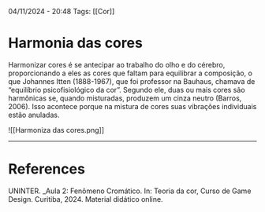 04/11/2024 - 20:48
Tags: [[Cor]]

# Harmonia das cores

Harmonizar cores é se antecipar ao trabalho do olho e do cérebro, proporcionando a eles as cores que faltam para equilibrar a composição, o que Johannes Itten (1888-1967), que foi professor na Bauhaus, chamava de “equilíbrio psicofisiológico da cor”. Segundo ele, duas ou mais cores são harmônicas se, quando misturadas, produzem um cinza neutro (Barros, 2006). Isso acontece porque na mistura de cores suas vibrações individuais estão anuladas.


![[Harmoniza das cores.png]]

---

# References

UNINTER.  _Aula 2: Fenômeno Cromático. In: Teoria da cor, Curso de Game Design. Curitiba, 2024. Material didático online.